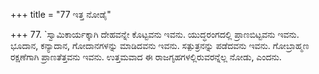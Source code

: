 +++
title = "77 ಇತ್ತ ನೋಡೈ"

+++
77. `ಸ್ವಾಮಿಕಾರ್ಯಕ್ಕಾಗಿ ದೇಹವನ್ನೇ ಕೊಟ್ಟವನು ಇವನು. ಯುದ್ಧರಂಗದಲ್ಲಿ ಪ್ರಾಣಬಿಟ್ಟವನು ಇವನು. ಭೂದಾನ, ಕನ್ಯಾದಾನ, ಗೋದಾನಗಳನ್ನು ಮಾಡಿದವನು ಇವನು. ಸತ್ಪುತ್ರನನ್ನು ಪಡೆದವನು ಇವನು. ಗೋಬ್ರಾಹ್ಮಣ ರಕ್ಷಣೆಗಾಗಿ ಪ್ರಾಣತೆತ್ತವನು ಇವನು. ಉತ್ತಮವಾದ ಈ ರಾಜಗೃಹಗಳಲ್ಲಿರುವರನ್ನೆಲ್ಲ ನೋಡು, ಎಂದನು.